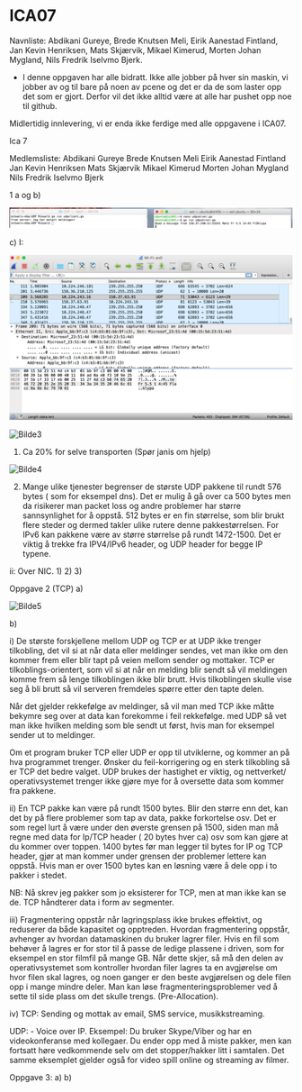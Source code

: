 ﻿# ICA07
 
Navnliste: Abdikani Gureye, Brede Knutsen Meli, Eirik Aanestad Fintland, Jan Kevin Henriksen, Mats Skjærvik, Mikael Kimerud, Morten Johan Mygland, Nils Fredrik Iselvmo Bjerk.

- I denne oppgaven har alle bidratt. Ikke alle jobber på hver sin maskin, vi jobber av og til bare på noen av pcene og det er da de som laster opp det som er gjort. Derfor vil det ikke alltid være at alle har pushet opp noe til github.

Midlertidig innlevering, vi er enda ikke ferdige med alle oppgavene i ICA07.




Ica 7

Medlemsliste: 
Abdikani Gureye
Brede Knutsen Meli
Eirik Aanestad Fintland
Jan Kevin Henriksen
Mats Skjærvik
Mikael Kimerud
Morten Johan Mygland
Nils Fredrik Iselvmo Bjerk



1 a og b) 

![Bilde1](https://raw.githubusercontent.com/IS105-Gruppe05/ICA07/master/Bilder/Bilde1.png)

c)
I:


![Bilde2](https://github.com/IS105-Gruppe05/ICA07/blob/master/Bilder/Bilde2.png?raw=true)

![Bilde3](https://i.gyazo.com/5e479a1aed9f95dc1130a30be5e0ee6c.png)
 
 









1)	Ca 20% for selve transporten (Spør janis om hjelp)

![Bilde4](https://i.gyazo.com/5e479a1aed9f95dc1130a30be5e0ee6c.png)
 


2) Mange ulike tjenester begrenser de største UDP pakkene til rundt 576 bytes ( som for eksempel dns). Det er mulig å gå over ca 500 bytes men da risikerer man packet loss og andre problemer har større sannsynlighet for å oppstå. 512 bytes er en fin størrelse, som blir brukt flere steder og dermed takler ulike rutere denne pakkestørrelsen. For IPv6 kan pakkene være av større størrelse på rundt 1472-1500. Det er viktig å trekke fra IPV4/IPv6 header, og UDP header for begge IP typene.

ii: Over NIC.
1)
2)
3)	
















Oppgave 2 (TCP)
a) 


![Bilde5](https://i.gyazo.com/5e479a1aed9f95dc1130a30be5e0ee6c.png)

b) 

i) De største forskjellene mellom UDP og TCP er at UDP ikke trenger tilkobling, det vil si at når data eller meldinger sendes, vet man ikke om den kommer frem eller blir tapt på veien mellom sender og mottaker. TCP er tilkoblings-orientert, som vil si at når en melding blir sendt så vil meldingen komme frem så lenge tilkoblingen ikke blir brutt. Hvis tilkoblingen skulle vise seg å bli brutt så vil serveren fremdeles spørre etter den tapte delen.

Når det gjelder rekkefølge av meldinger, så vil man med TCP ikke måtte bekymre seg over at data kan forekomme i feil rekkefølge. med UDP så vet man ikke hvilken melding som ble sendt ut først, hvis man for eksempel sender ut to meldinger.

Om et program bruker TCP eller UDP er opp til utviklerne, og kommer an på hva programmet trenger. Ønsker du feil-korrigering og en sterk tilkobling så er TCP det bedre valget. UDP brukes der hastighet er viktig, og nettverket/ operativsystemet trenger ikke gjøre mye for å oversette data som kommer fra pakkene.


ii) En TCP pakke kan være på rundt 1500 bytes. Blir den større enn det, kan det by på flere problemer som tap av data, pakke forkortelse osv. Det er som regel lurt å være under den øverste grensen på 1500, siden man må regne med data for Ip/TCP header ( 20 bytes hver ca)  osv som kan gjøre at du kommer over toppen. 1400 bytes før man legger til bytes for IP og TCP header, gjør at man kommer under grensen der problemer lettere kan oppstå. Hvis man er over 1500 bytes kan en løsning være å dele opp i to pakker i stedet. 

NB: Nå skrev jeg pakker som jo eksisterer for TCP, men at man ikke kan se de. TCP håndterer data i form av segmenter.

iii) Fragmentering oppstår når lagringsplass ikke brukes effektivt, og reduserer da både kapasitet og opptreden. Hvordan fragmentering oppstår, avhenger av hvordan datamaskinen du bruker lagrer filer. Hvis en fil som behøver å lagres er for stor til å passe de ledige plassene i driven, som for eksempel en stor filmfil på mange GB. Når dette skjer, så må den delen av operativsystemet som kontroller hvordan filer lagres ta en avgjørelse om hvor filen skal lagres, og noen ganger er den beste avgjørelsen og dele filen opp i mange mindre deler. Man kan løse fragmenteringsproblemer ved å sette til side plass om det skulle trengs. (Pre-Allocation).

iv)
TCP: Sending og mottak av email, SMS service, musikkstreaming.

UDP:  - Voice over IP. Eksempel: Du bruker Skype/Viber og har en videokonferanse med kollegaer. Du ender opp med å miste pakker, men kan fortsatt høre vedkommende selv om det stopper/hakker litt i samtalen. Det samme eksemplet gjelder også for video spill online og streaming av filmer.


Oppgave 3:
a)
b)
